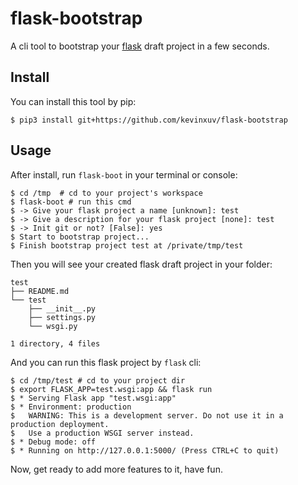 # flask-bootstrap

A cli tool to bootstrap your [flask](https://github.com/pallets/flask) draft project in a few seconds.

## Install

You can install this tool by pip:

```commandline
$ pip3 install git+https://github.com/kevinxuv/flask-bootstrap
``` 

## Usage

After install, run `flask-boot` in your terminal or console:

```commandline
$ cd /tmp  # cd to your project's workspace
$ flask-boot # run this cmd
$ -> Give your flask project a name [unknown]: test
$ -> Give a description for your flask project [none]: test
$ -> Init git or not? [False]: yes
$ Start to bootstrap project...
$ Finish bootstrap project test at /private/tmp/test
```

Then you will see your created flask draft project in your folder:

```commandline
test
├── README.md
└── test
    ├── __init__.py
    ├── settings.py
    └── wsgi.py

1 directory, 4 files
```

And you can run this flask project by `flask` cli:

```commandline
$ cd /tmp/test # cd to your project dir
$ export FLASK_APP=test.wsgi:app && flask run
$ * Serving Flask app "test.wsgi:app"
$ * Environment: production
$   WARNING: This is a development server. Do not use it in a production deployment.
$   Use a production WSGI server instead.
$ * Debug mode: off
$ * Running on http://127.0.0.1:5000/ (Press CTRL+C to quit)
```

Now, get ready to add more features to it, have fun.
